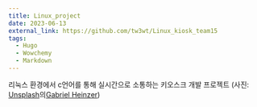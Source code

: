 ```yaml
---
title: Linux_project
date: 2023-06-13
external_link: https://github.com/tw3wt/Linux_kiosk_team15
tags:
  - Hugo
  - Wowchemy
  - Markdown
---
```


리눅스 환경에서 c언어를 통해 실시간으로 소통하는 키오스크 개발 프로젝트
(사진: <a href="https://unsplash.com/ko/%EC%82%AC%EC%A7%84/%EB%85%B9%EC%83%89%EA%B3%BC-%EA%B2%80%EC%9D%80-%EC%83%89-%EB%94%94%EC%A7%80%ED%84%B8-%EC%9E%A5%EC%B9%98-xbEVM6oJ1Fs?utm_content=creditCopyText&utm_medium=referral&utm_source=unsplash">Unsplash</a>의<a href="https://unsplash.com/ko/@6heinz3r?utm_content=creditCopyText&utm_medium=referral&utm_source=unsplash">Gabriel Heinzer</a>)
  
<!--more-->
